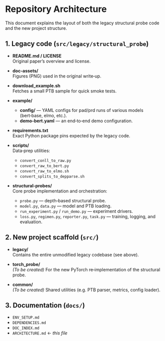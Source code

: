 # Repository Architecture

This document explains the layout of both the legacy structural probe code and the new project structure.

## 1. Legacy code (`src/legacy/structural_probe`)

- **README.md / LICENSE**  
  Original paper’s overview and license.

- **doc‑assets/**  
  Figures (PNG) used in the original write‑up.

- **download_example.sh**  
  Fetches a small PTB sample for quick smoke tests.

- **example/**  
  - **config/** — YAML configs for pad/prd runs of various models (bert‑base, elmo, etc.).  
  - **demo‑bert.yaml** — an end‑to‑end demo configuration.

- **requirements.txt**  
  Exact Python package pins expected by the legacy code.

- **scripts/**  
  Data‑prep utilities:  
  - `convert_conll_to_raw.py`  
  - `convert_raw_to_bert.py`  
  - `convert_raw_to_elmo.sh`  
  - `convert_splits_to_depparse.sh`

- **structural‑probes/**  
  Core probe implementation and orchestration:  
  - `probe.py` — depth‑based structural probe.  
  - `model.py`, `data.py` — model and PTB loading.  
  - `run_experiment.py` / `run_demo.py` — experiment drivers.  
  - `loss.py`, `regimen.py`, `reporter.py`, `task.py` — training, logging, and evaluation.

## 2. New project scaffold (`src/`)

- **legacy/**  
  Contains the entire unmodified legacy codebase (see above).

- **torch_probe/**  
  _(To be created)_ For the new PyTorch re‑implementation of the structural probe.

- **common/**  
  _(To be created)_ Shared utilities (e.g. PTB parser, metrics, config loader).

## 3. Documentation (`docs/`)

- `ENV_SETUP.md`  
- `DEPENDENCIES.md`  
- `DOC_INDEX.md`  
- `ARCHITECTURE.md`  ← *this file*

